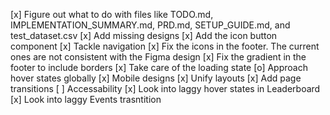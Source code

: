 [x] Figure out what to do with files like TODO.md, IMPLEMENTATION_SUMMARY.md, PRD.md, SETUP_GUIDE.md, and test_dataset.csv
[x] Add missing designs
[x] Add the icon button component
[x] Tackle navigation
[x] Fix the icons in the footer. The current ones are not consistent with the Figma design
[x] Fix the gradient in the footer to include borders
[x] Take care of the loading state
[o] Approach hover states globally
[x] Mobile designs
[x] Unify layouts
[x] Add page transitions
[ ] Accessability
[x] Look into laggy hover states in Leaderboard
[x] Look into laggy Events trasntition